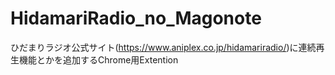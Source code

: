 # HidamariRadio_no_Magonote
ひだまりラジオ公式サイト(https://www.aniplex.co.jp/hidamariradio/)に連続再生機能とかを追加するChrome用Extention
